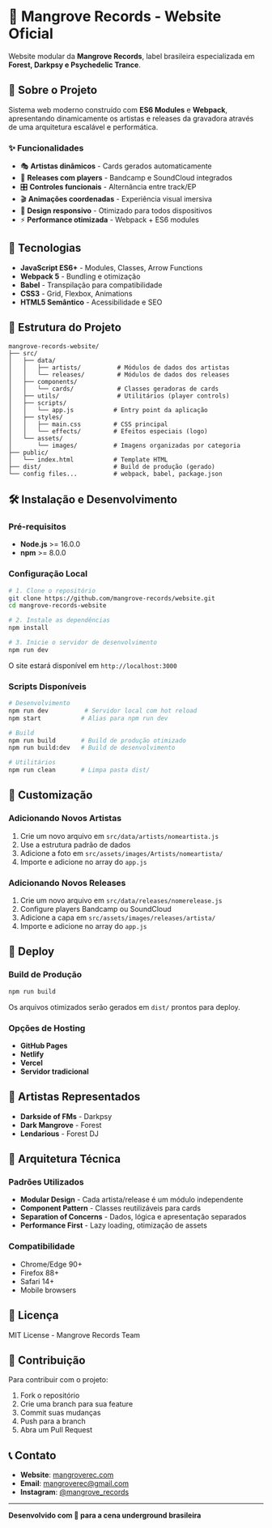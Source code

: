 # 🌿 Mangrove Records - Website Oficial

Website modular da **Mangrove Records**, label brasileira especializada em **Forest, Darkpsy e Psychedelic Trance**.

## 🎵 Sobre o Projeto

Sistema web moderno construído com **ES6 Modules** e **Webpack**, apresentando dinamicamente os artistas e releases da gravadora através de uma arquitetura escalável e performática.

### ✨ Funcionalidades

- 🎭 **Artistas dinâmicos** - Cards gerados automaticamente
- 🎵 **Releases com players** - Bandcamp e SoundCloud integrados
- 🎛️ **Controles funcionais** - Alternância entre track/EP
- 🎬 **Animações coordenadas** - Experiência visual imersiva
- 📱 **Design responsivo** - Otimizado para todos dispositivos
- ⚡ **Performance otimizada** - Webpack + ES6 modules

## 🚀 Tecnologias

- **JavaScript ES6+** - Modules, Classes, Arrow Functions
- **Webpack 5** - Bundling e otimização
- **Babel** - Transpilação para compatibilidade
- **CSS3** - Grid, Flexbox, Animations
- **HTML5 Semântico** - Acessibilidade e SEO

## 📁 Estrutura do Projeto

```
mangrove-records-website/
├── src/
│   ├── data/
│   │   ├── artists/          # Módulos de dados dos artistas
│   │   └── releases/         # Módulos de dados dos releases
│   ├── components/
│   │   └── cards/            # Classes geradoras de cards
│   ├── utils/                # Utilitários (player controls)
│   ├── scripts/
│   │   └── app.js           # Entry point da aplicação
│   ├── styles/
│   │   ├── main.css         # CSS principal
│   │   └── effects/         # Efeitos especiais (logo)
│   └── assets/
│       └── images/          # Imagens organizadas por categoria
├── public/
│   └── index.html           # Template HTML
├── dist/                    # Build de produção (gerado)
└── config files...          # webpack, babel, package.json
```

## 🛠️ Instalação e Desenvolvimento

### Pré-requisitos

- **Node.js** >= 16.0.0
- **npm** >= 8.0.0

### Configuração Local

```bash
# 1. Clone o repositório
git clone https://github.com/mangrove-records/website.git
cd mangrove-records-website

# 2. Instale as dependências
npm install

# 3. Inicie o servidor de desenvolvimento
npm run dev
```

O site estará disponível em `http://localhost:3000`

### Scripts Disponíveis

```bash
# Desenvolvimento
npm run dev          # Servidor local com hot reload
npm start           # Alias para npm run dev

# Build
npm run build       # Build de produção otimizado
npm run build:dev   # Build de desenvolvimento

# Utilitários
npm run clean       # Limpa pasta dist/
```

## 🎨 Customização

### Adicionando Novos Artistas

1. Crie um novo arquivo em `src/data/artists/nomeartista.js`
2. Use a estrutura padrão de dados
3. Adicione a foto em `src/assets/images/Artists/nomeartista/`
4. Importe e adicione no array do `app.js`

### Adicionando Novos Releases

1. Crie um novo arquivo em `src/data/releases/nomerelease.js`
2. Configure players Bandcamp ou SoundCloud
3. Adicione a capa em `src/assets/images/releases/artista/`
4. Importe e adicione no array do `app.js`

## 🚀 Deploy

### Build de Produção

```bash
npm run build
```

Os arquivos otimizados serão gerados em `dist/` prontos para deploy.

### Opções de Hosting

- **GitHub Pages**
- **Netlify**
- **Vercel**
- **Servidor tradicional**

## 🎵 Artistas Representados

- **Darkside of FMs** - Darkpsy
- **Dark Mangrove** - Forest  
- **Lendarious** - Forest DJ

## 🔧 Arquitetura Técnica

### Padrões Utilizados

- **Modular Design** - Cada artista/release é um módulo independente
- **Component Pattern** - Classes reutilizáveis para cards
- **Separation of Concerns** - Dados, lógica e apresentação separados
- **Performance First** - Lazy loading, otimização de assets

### Compatibilidade

- Chrome/Edge 90+
- Firefox 88+
- Safari 14+
- Mobile browsers

## 📄 Licença

MIT License - Mangrove Records Team

## 🤝 Contribuição

Para contribuir com o projeto:

1. Fork o repositório
2. Crie uma branch para sua feature
3. Commit suas mudanças
4. Push para a branch
5. Abra um Pull Request

## 📞 Contato

- **Website**: [mangroverec.com](https://mangroverec.com)
- **Email**: mangroverec@gmail.com
- **Instagram**: [@mangrove_records](https://instagram.com/mangrove_records)

---

**Desenvolvido com 🌿 para a cena underground brasileira**